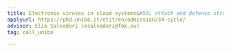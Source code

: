 ```yaml
---
title: Electronic viruses in cloud systems&#59; attack and defense strategies
applyurl: https://phd.unibo.it/etit/en/admission/34-cycle/
advisor: Elio Salvadori (esalvadori@fbk.eu)
tag: call_unibo

---
```

